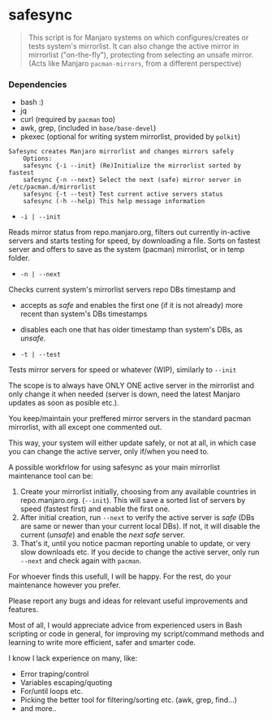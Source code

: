 # safesync

> This script is for Manjaro systems on which configures/creates or tests system's mirrorlist.
It can also change the active mirror in mirrorlist ("on-the-fly"), protecting from selecting an unsafe mirror.
(Acts like Manjaro `pacman-mirrors`, from a different perspective)

### Dependencies
* bash :)
* jq
* curl (required by `pacman` too)
* awk, grep, (included in `base/base-devel`)
* pkexec (optional for writing system mirrorlist, provided by `polkit`)

```
Safesync creates Manjaro mirrorlist and changes mirrors safely
    Options:
    safesync {-i --init} (Re)Initialize the mirrorlist sorted by fastest
    safesync {-n --next} Select the next (safe) mirror server in /etc/pacman.d/mirrorlist
    safesync {-t --test} Test current active servers status
    safesync (-h --help) This help message information
```
* `-i | --init`

Reads mirror status from repo.manjaro.org, filters out currently in-active servers and starts testing for speed, by downloading a file. Sorts on fastest server and offers to save as the system (pacman) mirrorlist, or in temp folder.

* `-n | --next`

Checks current system's mirrorlist servers repo DBs timestamp and 
  * accepts as _safe_ and enables the first one (if it is not already) more recent than system's DBs timestamps
  * disables each one that has older timestamp than system's DBs, as _unsafe_.

* `-t | --test`

Tests mirror servers for speed or whatever (WIP), similarly to `--init`

The scope is to always have ONLY ONE active server in the mirrorlist and only change it when needed (server is down, need the latest Manjaro updates as soon as posible etc.).

You keep/maintain your preffered mirror servers in the standard pacman mirrorlist, with all except one commented out.

This way, your system will either update safely, or not at all, in which case you can change the active server, only if/when you need to.

A possible workfrlow for using safesync as your main mirrorlist maintenance tool can be:
1. Create your mirrorlist initially, choosing from any available countries in repo.manjaro.org. (`--init`). This will save a sorted list of servers by speed (fastest first) and enable the first one.
2. After initial creation, run `--next` to verify the active server is _safe_ (DBs are same or newer than your current local DBs). If not, it will disable the current (_unsafe_) and enable the _next safe_ server.
3. That's it, until you notice pacman reporting unable to update, or very slow downloads etc. If you decide to change the active server, only run `--next` and check again with `pacman`.

For whoever finds this usefull, I will be happy. For the rest, do your maintenance however you prefer.

Please report any bugs and ideas for relevant useful improvements and features.

Most of all, I would appreciate advice from experienced users in Bash scripting or code in general, for improving my script/command methods and learning to write more efficient, safer and smarter code.

I know I lack experience on many, like:
* Error traping/control
* Variables escaping/quoting
* For/until loops etc.
* Picking the better tool for filtering/sorting etc. (awk, grep, find...)
* and more..

